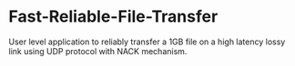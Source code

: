# Fast-Reliable-File-Transfer
User level application to reliably transfer a 1GB file on a high latency lossy link using UDP protocol with NACK mechanism.
